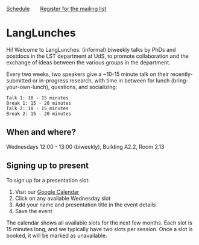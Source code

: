 [Schedule](https://langlunches.github.io/langlunches.github.io/aravind/calendar)&emsp;&emsp;[Register for the mailing list](https://docs.google.com/forms/d/e/1FAIpQLScuVIskcUiXhDBV5XwT_KAQIO0OMFVZHKOC2ubPMFnkTW9DdA/viewform?usp=sharing)

# LangLunches

Hi! Welcome to LangLunches: (informal) biweekly talks by PhDs and postdocs in the LST department at UdS, to promote collaboration and the exchange of ideas between the various groups in the department. 

Every two weeks, two speakers give a ~10-15 minute talk on their recently-submitted or in-progress research, with time in between for lunch (bring-your-own-lunch), questions, and socializing:

```
Talk 1: 10 - 15 minutes
Break 1: 15 - 20 minutes
Talk 2: 10 - 15 minutes
Break 2: 15 - 20 minutes
```

## When and where?

Wednesdays 12:00 - 13:00 (biweekly), Building A2.2, Room 2.13

## Signing up to present

To sign up for a presentation slot:
1. Visit our [Google Calendar](https://calendar.google.com/calendar/embed?src=YOUR_CALENDAR_ID)
2. Click on any available Wednesday slot
3. Add your name and presentation title in the event details
4. Save the event

The calendar shows all available slots for the next few months. Each slot is 15 minutes long, and we typically have two slots per session. Once a slot is booked, it will be marked as unavailable.
